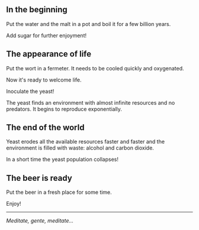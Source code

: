 ## In the beginning

Put the water and the malt in a pot and boil it for a few billion years.

Add sugar for further enjoyment!

## The appearance of life

Put the wort in a fermeter. It needs to be cooled quickly and oxygenated.

Now it's ready to welcome life.

Inoculate the yeast!

The yeast finds an environment with almost infinite resources and no predators. It begins to reproduce exponentially.

## The end of the world

Yeast erodes all the available resources faster and faster and the environment is filled with waste: alcohol and carbon dioxide.

In a short time the yeast population collapses!

## The beer is ready

Put the beer in a fresh place for some time.

Enjoy!

---

*Meditate, gente, meditate...*
